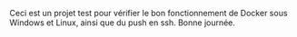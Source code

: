 Ceci est un projet test pour vérifier le bon fonctionnement de Docker sous Windows et Linux, ainsi que du push en ssh.
Bonne journée.